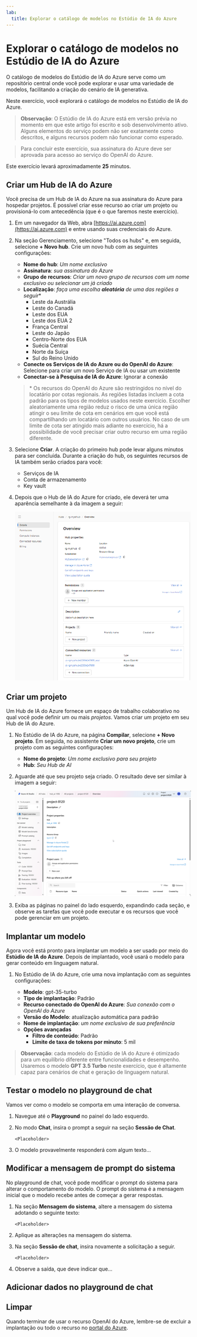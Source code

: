 ```yaml
---
lab:
  title: Explorar o catálogo de modelos no Estúdio de IA do Azure
---
```


# Explorar o catálogo de modelos no Estúdio de IA do Azure

O catálogo de modelos do Estúdio de IA do Azure serve como um repositório central onde você pode explorar e usar uma variedade de modelos, facilitando a criação do cenário de IA generativa.

Neste exercício, você explorará o catálogo de modelos no Estúdio de IA do Azure.

> **Observação**: O Estúdio de IA do Azure está em versão prévia no momento em que este artigo foi escrito e sob desenvolvimento ativo. Alguns elementos do serviço podem não ser exatamente como descritos, e alguns recursos podem não funcionar como esperado.

> Para concluir este exercício, sua assinatura do Azure deve ser aprovada para acesso ao serviço do OpenAI do Azure.

Este exercício levará aproximadamente **25** minutos.

## Criar um Hub de IA do Azure

Você precisa de um Hub de IA do Azure na sua assinatura do Azure para hospedar projetos. É possível criar esse recurso ao criar um projeto ou provisioná-lo com antecedência (que é o que faremos neste exercício).

1. Em um navegador da Web, abra [https://ai.azure.com](https://ai.azure.com) e entre usando suas credenciais do Azure.

1. Na seção Gerenciamento, selecione "Todos os hubs" e, em seguida, selecione **+ Novo hub**. Crie um novo hub com as seguintes configurações:
    - **Nome do hub**: *Um nome exclusivo*
    - **Assinatura**: *sua assinatura do Azure*
    - **Grupo de recursos**: *Criar um novo grupo de recursos com um nome exclusivo ou selecionar um já criado*
    - **Localização**: *faça uma escolha **aleatória** de uma das regiões a seguir*\*
        - Leste da Austrália
        - Leste do Canadá
        - Leste dos EUA
        - Leste dos EUA 2
        - França Central
        - Leste do Japão
        - Centro-Norte dos EUA
        - Suécia Central
        - Norte da Suíça
        - Sul do Reino Unido
    - **Conecte os Serviços de IA do Azure ou do OpenAI do Azure**: Selecione para criar um novo Serviço de IA ou usar um existente
    - **Conectar-se à Pesquisa de IA do Azure**: Ignorar a conexão

    > \* Os recursos do OpenAI do Azure são restringidos no nível do locatário por cotas regionais. As regiões listadas incluem a cota padrão para os tipos de modelos usados neste exercício. Escolher aleatoriamente uma região reduz o risco de uma única região atingir o seu limite de cota em cenários em que você está compartilhando um locatário com outros usuários. No caso de um limite de cota ser atingido mais adiante no exercício, há a possibilidade de você precisar criar outro recurso em uma região diferente.

1. Selecione **Criar**. A criação do primeiro hub pode levar alguns minutos para ser concluída. Durante a criação do hub, os seguintes recursos de IA também serão criados para você: 
    - Serviços de IA
    - Conta de armazenamento
    - Key vault

1. Depois que o Hub de IA do Azure for criado, ele deverá ter uma aparência semelhante à da imagem a seguir:

    ![Captura de tela dos detalhes do Hub de IA do Azure no Estúdio de IA do Azure.](./media/azure-ai-overview.png)

## Criar um projeto

Um Hub de IA do Azure fornece um espaço de trabalho colaborativo no qual você pode definir um ou mais *projetos*. Vamos criar um projeto em seu Hub de IA do Azure.

1. No Estúdio de IA do Azure, na página **Compilar**, selecione **+ Novo projeto**. Em seguida, no assistente **Criar um novo projeto**, crie um projeto com as seguintes configurações:

    - **Nome do projeto**: *Um nome exclusivo para seu projeto*
    - **Hub**: *Seu Hub de AI*

1. Aguarde até que seu projeto seja criado. O resultado deve ser similar à imagem a seguir:

    ![Captura de tela de uma página de detalhes do projeto no Estúdio de IA do Azure.](./media/azure-ai-project.png)

1. Exiba as páginas no painel do lado esquerdo, expandindo cada seção, e observe as tarefas que você pode executar e os recursos que você pode gerenciar em um projeto.

## Implantar um modelo

Agora você está pronto para implantar um modelo a ser usado por meio do **Estúdio de IA do Azure**. Depois de implantado, você usará o modelo para gerar conteúdo em linguagem natural.

1. No Estúdio de IA do Azure, crie uma nova implantação com as seguintes configurações:

    - **Modelo**: gpt-35-turbo
    - **Tipo de implantação**: Padrão
    - **Recurso conectado do OpenAI do Azure**: *Sua conexão com o OpenAI do Azure*
    - **Versão do Modelo**: atualização automática para padrão
    - **Nome de implantação**: *um nome exclusivo de sua preferência*
    - **Opções avançadas**
        - **Filtro de conteúdo**: Padrão
        - **Limite de taxa de tokens por minuto**: 5 mil

> **Observação**: cada modelo do Estúdio de IA do Azure é otimizado para um equilíbrio diferente entre funcionalidades e desempenho. Usaremos o modelo **GPT 3.5 Turbo** neste exercício, que é altamente capaz para cenários de chat e geração de linguagem natural.

## Testar o modelo no playground de chat

Vamos ver como o modelo se comporta em uma interação de conversa.

1. Navegue até o **Playground** no painel do lado esquerdo.

1. No modo **Chat**, insira o prompt a seguir na seção **Sessão de Chat**.

    ```
   <Placeholder>
    ```

1. O modelo provavelmente responderá com algum texto...

## Modificar a mensagem de prompt do sistema

No playground de chat, você pode modificar o prompt do sistema para alterar o comportamento do modelo. O prompt do sistema é a mensagem inicial que o modelo recebe antes de começar a gerar respostas.

1. Na seção **Mensagem do sistema**, altere a mensagem do sistema adotando o seguinte texto:

    ```
    <Placeholder>
    ```

1. Aplique as alterações na mensagem do sistema.

1. Na seção **Sessão de chat**, insira novamente a solicitação a seguir.

    ```
   <Placeholder>
    ```

8. Observe a saída, que deve indicar que...


## Adicionar dados no playground de chat

<Placeholder>

## Limpar

Quando terminar de usar o recurso OpenAI do Azure, lembre-se de excluir a implantação ou todo o recurso no [portal do Azure](https://portal.azure.com/?azure-portal=true).


